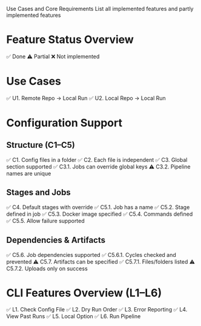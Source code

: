 Use Cases and Core Requirements
List all implemented features and partly implemented features

# **Feature Status Overview**
✅ Done
⚠️ Partial
❌ Not implemented


# **Use Cases**
✅ U1. Remote Repo → Local Run
✅ U2. Local Repo → Local Run

# **Configuration Support**
## **Structure (C1–C5)**

✅ C1. Config files in a folder
✅ C2. Each file is independent
✅ C3. Global section supported
✅ C3.1. Jobs can override global keys
⚠️️ C3.2. Pipeline names are unique

## **Stages and Jobs**

✅ C4. Default stages with override
✅ C5.1. Job has a name
✅ C5.2. Stage defined in job
✅ C5.3. Docker image specified
✅ C5.4. Commands defined
✅ C5.5. Allow failure supported

## **Dependencies & Artifacts**

✅ C5.6. Job dependencies supported
✅ C5.6.1. Cycles checked and prevented
⚠️️️ C5.7. Artifacts can be specified
✅ C5.7.1. Files/folders listed
⚠️️️ C5.7.2. Uploads only on success

# **CLI Features Overview (L1–L6)**

✅ L1. Check Config File
✅ L2. Dry Run Order
✅ L3. Error Reporting
✅ L4. View Past Runs
✅ L5. Local Option
✅ L6. Run Pipeline